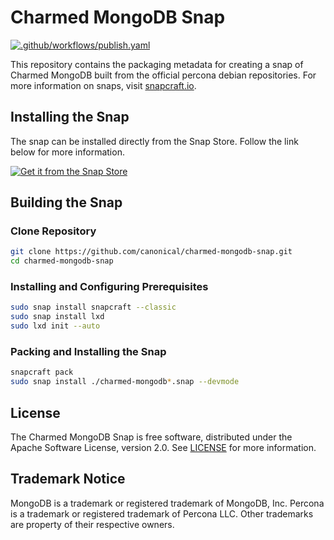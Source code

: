 # Charmed MongoDB Snap
[![.github/workflows/publish.yaml](https://github.com/canonical/charmed-mongodb-snap/actions/workflows/publish.yaml/badge.svg)](https://github.com/canonical/charmed-mongodb-snap/actions/workflows/publish.yaml)

This repository contains the packaging metadata for creating a snap of Charmed MongoDB built from the official percona debian repositories. For more information on snaps, visit [snapcraft.io](https://snapcraft.io/). 

## Installing the Snap
The snap can be installed directly from the Snap Store. Follow the link below for more information.
<br>

[![Get it from the Snap Store](https://snapcraft.io/static/images/badges/en/snap-store-black.svg)](https://snapcraft.io/charmed-mongodb)

## Building the Snap
### Clone Repository
```bash
git clone https://github.com/canonical/charmed-mongodb-snap.git
cd charmed-mongodb-snap
```
### Installing and Configuring Prerequisites
```bash
sudo snap install snapcraft --classic
sudo snap install lxd
sudo lxd init --auto
```
### Packing and Installing the Snap
```bash
snapcraft pack
sudo snap install ./charmed-mongodb*.snap --devmode
```

## License
The Charmed MongoDB Snap is free software, distributed under the Apache
Software License, version 2.0. See
[LICENSE](https://github.com/canonical/charmed-mongodb-snap/blob/5/edge/licenses)
for more information.

## Trademark Notice
MongoDB is a trademark or registered trademark of MongoDB, Inc.
Percona is a trademark or registered trademark of Percona LLC.
Other trademarks are property of their respective owners.

